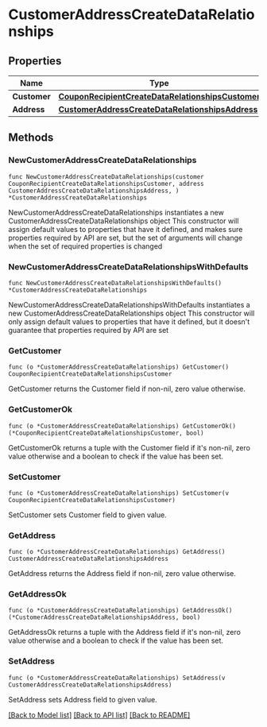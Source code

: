 # CustomerAddressCreateDataRelationships

## Properties

Name | Type | Description | Notes
------------ | ------------- | ------------- | -------------
**Customer** | [**CouponRecipientCreateDataRelationshipsCustomer**](CouponRecipientCreateDataRelationshipsCustomer.md) |  | 
**Address** | [**CustomerAddressCreateDataRelationshipsAddress**](CustomerAddressCreateDataRelationshipsAddress.md) |  | 

## Methods

### NewCustomerAddressCreateDataRelationships

`func NewCustomerAddressCreateDataRelationships(customer CouponRecipientCreateDataRelationshipsCustomer, address CustomerAddressCreateDataRelationshipsAddress, ) *CustomerAddressCreateDataRelationships`

NewCustomerAddressCreateDataRelationships instantiates a new CustomerAddressCreateDataRelationships object
This constructor will assign default values to properties that have it defined,
and makes sure properties required by API are set, but the set of arguments
will change when the set of required properties is changed

### NewCustomerAddressCreateDataRelationshipsWithDefaults

`func NewCustomerAddressCreateDataRelationshipsWithDefaults() *CustomerAddressCreateDataRelationships`

NewCustomerAddressCreateDataRelationshipsWithDefaults instantiates a new CustomerAddressCreateDataRelationships object
This constructor will only assign default values to properties that have it defined,
but it doesn't guarantee that properties required by API are set

### GetCustomer

`func (o *CustomerAddressCreateDataRelationships) GetCustomer() CouponRecipientCreateDataRelationshipsCustomer`

GetCustomer returns the Customer field if non-nil, zero value otherwise.

### GetCustomerOk

`func (o *CustomerAddressCreateDataRelationships) GetCustomerOk() (*CouponRecipientCreateDataRelationshipsCustomer, bool)`

GetCustomerOk returns a tuple with the Customer field if it's non-nil, zero value otherwise
and a boolean to check if the value has been set.

### SetCustomer

`func (o *CustomerAddressCreateDataRelationships) SetCustomer(v CouponRecipientCreateDataRelationshipsCustomer)`

SetCustomer sets Customer field to given value.


### GetAddress

`func (o *CustomerAddressCreateDataRelationships) GetAddress() CustomerAddressCreateDataRelationshipsAddress`

GetAddress returns the Address field if non-nil, zero value otherwise.

### GetAddressOk

`func (o *CustomerAddressCreateDataRelationships) GetAddressOk() (*CustomerAddressCreateDataRelationshipsAddress, bool)`

GetAddressOk returns a tuple with the Address field if it's non-nil, zero value otherwise
and a boolean to check if the value has been set.

### SetAddress

`func (o *CustomerAddressCreateDataRelationships) SetAddress(v CustomerAddressCreateDataRelationshipsAddress)`

SetAddress sets Address field to given value.



[[Back to Model list]](../README.md#documentation-for-models) [[Back to API list]](../README.md#documentation-for-api-endpoints) [[Back to README]](../README.md)


